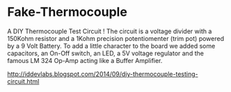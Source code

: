 Fake-Thermocouple
=================
A DIY Thermocouple Test Circuit !
The circuit is a voltage divider  with a 150Kohm resistor and a 1Kohm precision potentiomenter (trim pot) powered by a 9 Volt Battery. To add a little character to the board we added some capacitors, an On-Off switch, an LED, a 5V voltage regulator  and the famous LM 324 Op-Amp acting like a Buffer Amplifier.

http://iddevlabs.blogspot.com/2014/09/diy-thermocouple-testing-circuit.html
